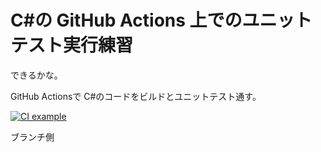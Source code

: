 C#の GitHub Actions 上でのユニットテスト実行練習
===============================================

できるかな。

GitHub Actionsで C#のコードをビルドとユニットテスト通す。

[![CI example](https://github.com/KazuyukiKoishikawa/fizzbuzzpractice/actions/workflows/main/some_feature_spike.yml/badge.svg)](https://github.com/KazuyukiKoishikawa/fizzbuzzpractice/actions/workflows/some_feature_spike.yml)

ブランチ側
